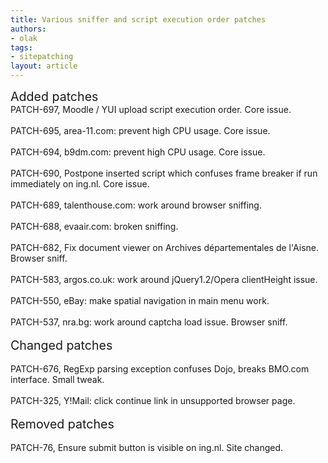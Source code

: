 ```yaml
---
title: Various sniffer and script execution order patches
authors:
- olak
tags:
- sitepatching
layout: article
---
```

<span style="font-size: 140%">Added patches</span><br/>PATCH-697, Moodle / YUI upload script execution order. Core issue.<br/><br/>PATCH-695, area-11.com: prevent high CPU usage. Core issue.<br/><br/>PATCH-694, b9dm.com: prevent high CPU usage. Core issue.<br/><br/>PATCH-690, Postpone inserted script which confuses frame breaker if run immediately on ing.nl. Core issue.<br/><br/>PATCH-689, talenthouse.com: work around browser sniffing.<br/><br/>PATCH-688, evaair.com: broken sniffing.<br/><br/>PATCH-682, Fix document viewer on Archives départementales de l&#39;Aisne. Browser sniff.<br/><br/>PATCH-583, argos.co.uk: work around jQuery1.2/Opera clientHeight issue.<br/><br/>PATCH-550, eBay: make spatial navigation in main menu work.<br/><br/>PATCH-537, nra.bg: work around captcha load issue. Browser sniff.<br/> <br/><span style="font-size: 140%">Changed patches</span><br/><br/>PATCH-676, RegExp parsing exception confuses Dojo, breaks BMO.com interface. Small tweak.<br/><br/>PATCH-325, Y!Mail: click continue link in unsupported browser page.<br/> <br/><span style="font-size: 140%">Removed patches</span><br/><br/>PATCH-76, Ensure submit button is visible on ing.nl. Site changed.<br/>
